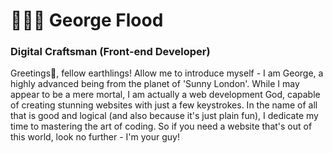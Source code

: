 <h1>👨🏼‍💻 George Flood</h1>



**<h3>Digital Craftsman (Front-end Developer)</h3>**

Greetings👋, fellow earthlings! Allow me to introduce myself - I am George, a highly advanced being from the planet of 'Sunny London'. While I may appear to be a mere mortal, I am actually a web development God, capable of creating stunning websites with just a few keystrokes. In the name of all that is good and logical (and also because it's just plain fun), I dedicate my time to mastering the art of coding. So if you need a website that's out of this world, look no further - I'm your guy!

